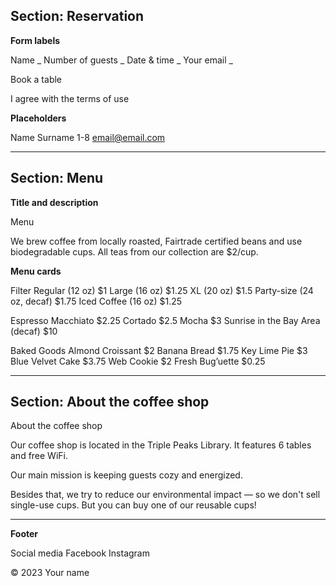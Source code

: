 ## Section: Reservation

**Form labels**

Name _
Number of guests _
Date & time _
Your email _

Book a table

I agree with the terms of use

**Placeholders**

Name Surname
1-8
email@email.com

---

## Section: Menu

**Title and description**

Menu

We brew coffee from locally roasted, Fairtrade certified beans and use biodegradable cups. All teas from our collection are $2/cup.

**Menu cards**

Filter
Regular (12 oz) $1
Large (16 oz) $1.25
XL (20 oz) $1.5
Party-size (24 oz, decaf) $1.75
Iced Coffee (16 oz) $1.25

Espresso
Macchiato $2.25
Cortado $2.5
Mocha $3
Sunrise in the Bay Area (decaf) $10

Baked Goods
Almond Croissant $2
Banana Bread $1.75
Key Lime Pie $3
Blue Velvet Cake $3.75
Web Cookie $2
Fresh Bug’uette $0.25

---

## Section: About the coffee shop

About the coffee shop

Our coffee shop is located in the Triple Peaks Library. It features 6 tables and free WiFi.

Our main mission is keeping guests cozy and energized.

Besides that, we try to reduce our environmental impact — so we don't sell single-use cups. But you can buy one of our reusable cups!

---

**Footer**

Social media
Facebook
Instagram

© 2023 Your name
